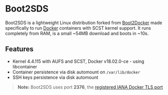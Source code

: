 # Boot2SDS

Boot2SDS is a lightweight Linux distribution forked from
[Boot2Docker](https://github.com/boot2docker/boot2docker) made specifically to
run [Docker](https://www.docker.com/) containers with SCST kernel support. It
runs completely from RAM, is a small ~54MB download and boots in ~10s.

## Features

* Kernel 4.4.115 with AUFS and SCST, Docker v18.02.0-ce - using libcontainer
* Container persistence via disk automount on `/var/lib/docker`
* SSH keys persistence via disk automount

> **Note:** Boot2SDS uses port **2376**, the [registered IANA Docker TLS
> port](http://www.iana.org/assignments/service-names-port-numbers/service-names-port-numbers.xhtml?search=docker)
